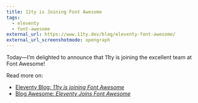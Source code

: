 ```yaml
---
title: 11ty is Joining Font Awesome
tags:
  - eleventy
  - font-awesome
external_url: https://www.11ty.dev/blog/eleventy-font-awesome/
external_url_screenshotmode: opengraph
---
```

Today—I’m delighted to announce that 11ty is joining the excellent team at Font Awesome!

Read more on:

* [Eleventy Blog: _11ty is joining Font Awesome_](https://www.11ty.dev/blog/eleventy-font-awesome/)
* [Blog Awesome: _Eleventy Joins Font Awesome_](https://blog.fontawesome.com/eleventy-joins-font-awesome/)
